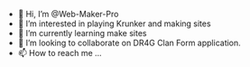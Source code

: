 - 👋 Hi, I’m @Web-Maker-Pro
- 👀 I’m interested in playing Krunker and making sites
- 🌱 I’m currently learning make sites
- 💞️ I’m looking to collaborate on DR4G Clan Form application.
- 📫 How to reach me ...

<!---
Web-Maker-Pro/Web-Maker-Pro is a ✨ special ✨ repository because its `README.md` (this file) appears on your GitHub profile.
You can click the Preview link to take a look at your changes.
--->
